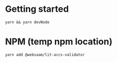 # Getting started

```
yarn && yarn devNode
```

# NPM (temp npm location)

```
yarn add @websaam/lit-accs-validator
```